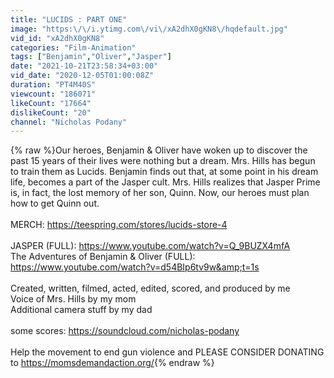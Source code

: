 ```yaml
---
title: "LUCIDS : PART ONE"
image: "https:\/\/i.ytimg.com\/vi\/xA2dhX0gKN8\/hqdefault.jpg"
vid_id: "xA2dhX0gKN8"
categories: "Film-Animation"
tags: ["Benjamin","Oliver","Jasper"]
date: "2021-10-21T23:58:34+03:00"
vid_date: "2020-12-05T01:00:08Z"
duration: "PT4M40S"
viewcount: "186071"
likeCount: "17664"
dislikeCount: "20"
channel: "Nicholas Podany"
---
```

{% raw %}Our heroes, Benjamin &amp; Oliver have woken up to discover the past 15 years of their lives were nothing but a dream. Mrs. Hills has begun to train them as Lucids. Benjamin finds out that, at some point in his dream life, becomes a part of the Jasper cult. Mrs. Hills realizes that Jasper Prime is, in fact, the lost memory of her son, Quinn. Now, our heroes must plan how to get Quinn out.<br /><br />MERCH: <a rel="nofollow" target="blank" href="https://teespring.com/stores/lucids-store-4">https://teespring.com/stores/lucids-store-4</a><br /><br />JASPER (FULL): <a rel="nofollow" target="blank" href="https://www.youtube.com/watch?v=Q_9BUZX4mfA">https://www.youtube.com/watch?v=Q_9BUZX4mfA</a><br />The Adventures of Benjamin &amp; Oliver (FULL): <a rel="nofollow" target="blank" href="https://www.youtube.com/watch?v=d54BIp6tv9w&amp;t=1s">https://www.youtube.com/watch?v=d54BIp6tv9w&amp;t=1s</a><br /><br />Created, written, filmed, acted, edited, scored, and produced by me<br />Voice of Mrs. Hills by my mom<br />Additional camera stuff by my dad<br /><br />some scores: <a rel="nofollow" target="blank" href="https://soundcloud.com/nicholas-podany">https://soundcloud.com/nicholas-podany</a><br /><br />Help the movement to end gun violence and PLEASE CONSIDER DONATING to <a rel="nofollow" target="blank" href="https://momsdemandaction.org/">https://momsdemandaction.org/</a>{% endraw %}
